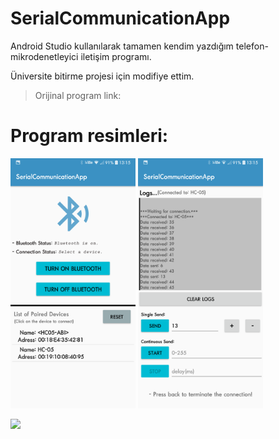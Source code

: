 # SerialCommunicationApp
Android Studio kullanılarak tamamen kendim yazdığım telefon-mikrodenetleyici iletişim programı.

Üniversite bitirme projesi için modifiye ettim.

> Orijinal program link:

# Program resimleri:
<p float="left">
  <img src="./Resimler/Ana Ekran.png" width="200">
  <img src="./Resimler/Bağlantı Ekranı.png" width="200"> 
</p>
<img src="./Resimler/Android Studio Projesi.png" width="600"> 
